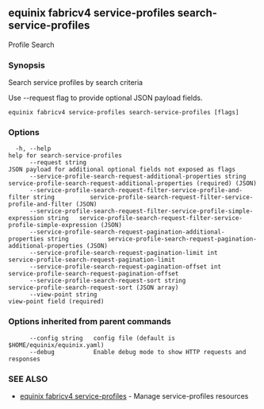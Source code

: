 ## equinix fabricv4 service-profiles search-service-profiles

Profile Search

### Synopsis

Search service profiles by search criteria

Use --request flag to provide optional JSON payload fields.

```
equinix fabricv4 service-profiles search-service-profiles [flags]
```

### Options

```
  -h, --help                                                                             help for search-service-profiles
      --request string                                                                   JSON payload for additional optional fields not exposed as flags
      --service-profile-search-request-additional-properties string                      service-profile-search-request-additional-properties (required) (JSON)
      --service-profile-search-request-filter-service-profile-and-filter string          service-profile-search-request-filter-service-profile-and-filter (JSON)
      --service-profile-search-request-filter-service-profile-simple-expression string   service-profile-search-request-filter-service-profile-simple-expression (JSON)
      --service-profile-search-request-pagination-additional-properties string           service-profile-search-request-pagination-additional-properties (JSON)
      --service-profile-search-request-pagination-limit int                              service-profile-search-request-pagination-limit
      --service-profile-search-request-pagination-offset int                             service-profile-search-request-pagination-offset
      --service-profile-search-request-sort string                                       service-profile-search-request-sort (JSON array)
      --view-point string                                                                view-point field (required)
```

### Options inherited from parent commands

```
      --config string   config file (default is $HOME/equinix/equinix.yaml)
      --debug           Enable debug mode to show HTTP requests and responses
```

### SEE ALSO

* [equinix fabricv4 service-profiles](equinix_fabricv4_service-profiles.md)	 - Manage service-profiles resources

